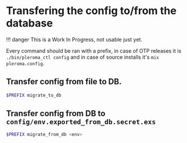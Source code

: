# Transfering the config to/from the database

!!! danger
    This is a Work In Progress, not usable just yet.

Every command should be ran with a prefix, in case of OTP releases it is `./bin/pleroma_ctl config` and in case of source installs it's
`mix pleroma.config`.

## Transfer config from file to DB.

```sh
$PREFIX migrate_to_db
```

## Transfer config from DB to `config/env.exported_from_db.secret.exs`

```sh
$PREFIX migrate_from_db <env>
```
